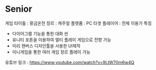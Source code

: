 # Senior
 
게임 타이틀 : 황금온천
장르 : 캐주얼
플랫폼 : PC
타겟 플레이어 : 전체 이용가
특징
- 다이어그램 기능을 통한 대화 씬
- 유니티 포톤을 이용하여 멀티 플레이 게임으로 전향 가능
- 미리 캔버스 디자인툴을 사용한 UI제작
- 미니게임을 통한 여러 게임 장르 플레이 가능

유튜브 링크 : https://www.youtube.com/watch?v=9LtW70m6w4Q
